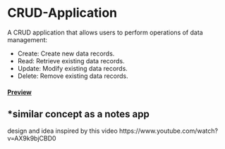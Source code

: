 # CRUD-Application


A CRUD application that allows users to perform operations of data management:
<ul>
<li>Create: Create new data records.</li>
<li>Read: Retrieve existing data records.</li>
<li>Update: Modify existing data records.</li>
<li>Delete: Remove existing data records.</li>
</ul>
<h4><a href="https://crud-application-with-localstorage.netlify.app/">Preview</a></h4>
<h2>*similar concept as a notes app</h2>
design and idea inspired by this video https://www.youtube.com/watch?v=AX9k9bjCBD0
